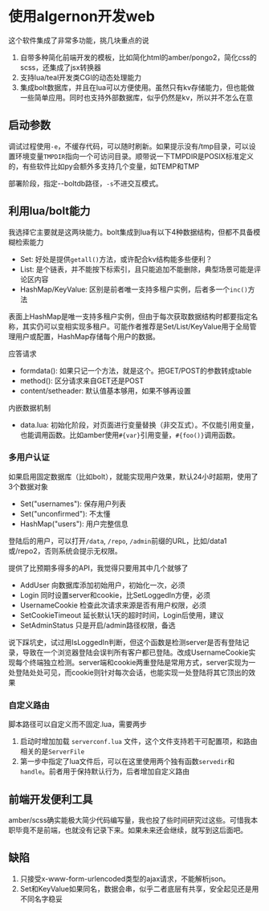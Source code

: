 # 使用algernon开发web

这个软件集成了非常多功能，挑几块重点的说

1. 自带多种简化前端开发的模板，比如简化html的amber/pongo2，简化css的scss，还集成了jsx转换器
2. 支持lua/teal开发类CGI的动态处理能力
3. 集成bolt数据库，并且在lua可以方便使用。虽然只有kv存储能力，但也能做一些简单应用。同时也支持外部数据库，似乎仍然是kv，所以并不怎么在意

## 启动参数

调试过程使用`-e`，不缓存代码，可以随时刷新。如果提示没有/tmp目录，可以设置环境变量`TMPDIR`指向一个可访问目录。顺带说一下TMPDIR是POSIX标准定义的，有些软件比如py会额外多支持几个变量，如TEMP和TMP

部署阶段，指定--boltdb路径，`-s`不进交互模式。

## 利用lua/bolt能力

我选择它主要就是这两块能力。bolt集成到lua有以下4种数据结构，但都不具备模糊检索能力

* Set: 好处是提供`getall()`方法，或许配合kv结构能多些便利？
* List: 是个链表，并不能按下标索引，且只能追加不能删除，典型场景可能是评论区内容
* HashMap/KeyValue: 区别是前者唯一支持多租户实例，后者多一个`inc()`方法

表面上HashMap是唯一支持多租户实例，但由于每次获取数据结构时都要指定名称，其实仍可以变相实现多租户。可能作者推荐是Set/List/KeyValue用于全局管理用户或配置，HashMap存储每个用户的数据。

应答请求

* formdata(): 如果只记一个方法，就是这个。把GET/POST的参数转成table
* method(): 区分请求来自GET还是POST
* content/setheader: 默认值基本够用，如果不够再设置

内嵌数据机制

* data.lua: 初始化阶段，对页面进行变量替换（非交互式）。不仅能引用变量，也能调用函数。比如amber使用`#{var}`引用变量，`#{foo()}`调用函数。

### 多用户认证

如果启用固定数据库（比如bolt），就能实现用户效果，默认24小时超期，使用了3个数据对象

* Set("usernames"): 保存用户列表
* Set("unconfirmed"): 不太懂
* HashMap("users"): 用户完整信息

登陆后的用户，可以打开`/data`, `/repo`, `/admin`前缀的URL，比如/data1或/repo2，否则系统会提示无权限。

提供了比预期多得多的API，我觉得只要用其中几个就够了

* AddUser 向数据库添加初始用户，初始化一次，必须
* Login 同时设置server和cookie，比SetLoggedIn方便，必须
* UsernameCookie 检查此次请求来源是否有用户权限，必须
* SetCookieTimeout 延长默认1天的超时时间，Login后使用，建议
* SetAdminStatus 只是开启/admin路径权限，备选

说下踩坑史，试过用IsLoggedIn判断，但这个函数是检测server是否有登陆记录，导致在一个浏览器登陆会误判所有客户都已登陆。改成UsernameCookie实现每个终端独立检测。server端和cookie两重登陆是常用方式，server实现为一处登陆处处可见，而cookie则针对每次会话，也能实现一处登陆将其它顶出的效果

### 自定义路由

脚本路径可以自定义而不固定.lua，需要两步

1. 启动时增加加载 `serverconf.lua` 文件，这个文件支持若干可配置项，和路由相关的是`ServerFile`
2. 第一步中指定了lua文件后，可以在这里使用两个独有函数`servedir`和`handle`。前者用于保持默认行为，后者增加自定义路由

## 前端开发便利工具

amber/scss确实能极大简少代码编写量，我也投了些时间研究过这些。可惜我本职毕竟不是前端，也就没有记录下来。如果未来还会继续，就写到这后面吧。

## 缺陷

1. 只接受x-www-form-urlencoded类型的ajax请求，不能解析json。
2. Set和KeyValue如果同名，数据会串，似乎二者底层有共享，安全起见还是用不同名字稳妥
